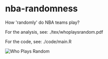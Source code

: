 # nba-randomness
How 'randomly' do NBA teams play?

For the analysis, see: ./tex/whoplaysrandom.pdf

For the code, see: ./code/main.R

![Who Plays Random](/plots_tables/randomginiplot.jpeg)  
